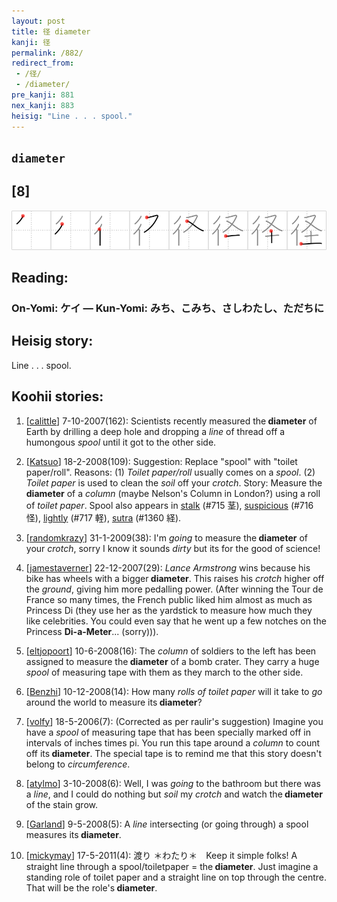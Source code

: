 ```yaml
---
layout: post
title: 径 diameter
kanji: 径
permalink: /882/
redirect_from:
 - /径/
 - /diameter/
pre_kanji: 881
nex_kanji: 883
heisig: "Line . . . spool."
---
```


## `diameter`

## [8]

<div class="stroke"><img src="../images/E5BE84.png" /></div>

## Reading:

### On-Yomi: ケイ &mdash; Kun-Yomi: みち、こみち、さしわたし、ただちに

## Heisig story:

Line . . . spool.

## Koohii stories:

1) [<a href="http://kanji.koohii.com/profile/calittle">calittle</a>] 7-10-2007(162): Scientists recently measured the<strong> diameter</strong> of Earth by drilling a deep hole and dropping a <em>line</em> of thread off a humongous <em>spool</em> until it got to the other side.

2) [<a href="http://kanji.koohii.com/profile/Katsuo">Katsuo</a>] 18-2-2008(109): Suggestion: Replace &quot;spool&quot; with &quot;toilet paper/roll&quot;. Reasons: (1) <em>Toilet paper/roll</em> usually comes on a <em>spool</em>. (2) <em>Toilet paper</em> is used to clean the <em>soil</em> off your <em>crotch</em>. Story: Measure the<strong> diameter</strong> of a <em>column</em> (maybe Nelson&#039;s Column in London?) using a roll of <em>toilet paper</em>. Spool also appears in <a href="../715">stalk</a> (#715 茎), <a href="../716">suspicious</a> (#716 怪), <a href="../717">lightly</a> (#717 軽), <a href="../1360">sutra</a> (#1360 経).

3) [<a href="http://kanji.koohii.com/profile/randomkrazy">randomkrazy</a>] 31-1-2009(38): I&#039;m <em>going</em> to measure the<strong> diameter</strong> of your <em>crotch</em>, sorry I know it sounds <em>dirty</em> but its for the good of science!

4) [<a href="http://kanji.koohii.com/profile/jamestaverner">jamestaverner</a>] 22-12-2007(29): <em>Lance Armstrong</em> wins because his bike has wheels with a bigger<strong> diameter</strong>. This raises his <em>crotch</em> higher off the <em>ground</em>, giving him more pedalling power. (After winning the Tour de France so many times, the French public liked him almost as much as Princess Di (they use her as the yardstick to measure how much they like celebrities. You could even say that he went up a few notches on the Princess <strong>Di-a-Meter</strong>... (sorry))).

5) [<a href="http://kanji.koohii.com/profile/eltjopoort">eltjopoort</a>] 10-6-2008(16): The <em>column</em> of soldiers to the left has been assigned to measure the<strong> diameter</strong> of a bomb crater. They carry a huge <em>spool</em> of measuring tape with them as they march to the other side.

6) [<a href="http://kanji.koohii.com/profile/Benzhi">Benzhi</a>] 10-12-2008(14): How many <em>rolls of toilet paper</em> will it take to <em>go</em> around the world to measure its<strong> diameter</strong>?

7) [<a href="http://kanji.koohii.com/profile/volfy">volfy</a>] 18-5-2006(7): (Corrected as per raulir&#039;s suggestion) Imagine you have a <em>spool</em> of measuring tape that has been specially marked off in intervals of inches times pi. You run this tape around a <em>column</em> to count off its<strong> diameter</strong>. The special tape is to remind me that this story doesn&#039;t belong to <em>circumference</em>.

8) [<a href="http://kanji.koohii.com/profile/atylmo">atylmo</a>] 3-10-2008(6): Well, I was <em>going</em> to the bathroom but there was a <em>line</em>, and I could do nothing but <em>soil</em> my <em>crotch</em> and watch the<strong> diameter</strong> of the stain grow.

9) [<a href="http://kanji.koohii.com/profile/Garland">Garland</a>] 9-5-2008(5): A <em>line</em> intersecting (or going through) a spool measures its<strong> diameter</strong>.

10) [<a href="http://kanji.koohii.com/profile/mickymay">mickymay</a>] 17-5-2011(4): 渡り ＊わたり＊　Keep it simple folks! A straight line through a spool/toiletpaper = the<strong> diameter</strong>. Just imagine a standing role of toilet paper and a straight line on top through the centre. That will be the role&#039;s<strong> diameter</strong>.
